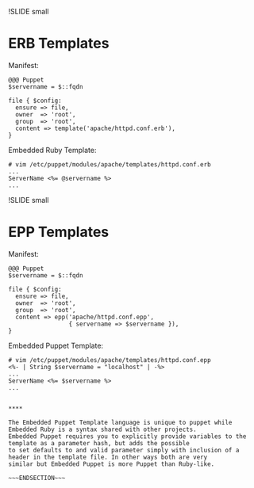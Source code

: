 !SLIDE small
# ERB Templates

Manifest:

    @@@ Puppet
    $servername = $::fqdn

    file { $config:
      ensure => file,
      owner  => 'root',
      group  => 'root',
      content => template('apache/httpd.conf.erb'),
    }

Embedded Ruby Template:

    # vim /etc/puppet/modules/apache/templates/httpd.conf.erb
    ...
    ServerName <%= @servername %>
    ...


!SLIDE small
# EPP Templates

Manifest:

    @@@ Puppet
    $servername = $::fqdn

    file { $config:
      ensure => file,
      owner  => 'root',
      group  => 'root',
      content => epp('apache/httpd.conf.epp',
                     { servername => $servername }),
    }

Embedded Puppet Template:

    # vim /etc/puppet/modules/apache/templates/httpd.conf.epp
    <%- | String $servername = "localhost" | -%>
    ...
    ServerName <%= $servername %>
    ...


~~~SECTION:handouts~~~

****

The Embedded Puppet Template language is unique to puppet while Embedded Ruby is a syntax shared with other projects.
Embedded Puppet requires you to explicitly provide variables to the template as a parameter hash, but adds the possible
to set defaults to and valid parameter simply with inclusion of a header in the template file. In other ways both are very
similar but Embedded Puppet is more Puppet than Ruby-like.

~~~ENDSECTION~~~
